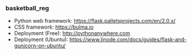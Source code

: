
### basketball_reg

- Python web framework: https://flask.palletsprojects.com/en/2.0.x/
- CSS framework: https://bulma.io
- Deployment (Free): http://pythonanywhere.com
- Deployment (Ubuntu): https://www.linode.com/docs/guides/flask-and-gunicorn-on-ubuntu/
